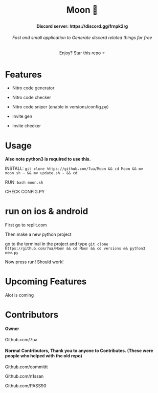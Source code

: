 # <p align=center>Moon 🌙</p>
  <h4 align=center> Discord server: https://discord.gg/frnpk2rg</h4>

<h6 align=center> Fast and small application to Generate discord related things for free</h6>



<p align=center>Enjoy? Star this repo ⭐</p>






# Features
- Nitro code generator


- Nitro code checker

- Nitro code sniper (enable in versions/config.py)


- Invite gen


- Invite checker




# Usage


**Also note python3 is required to use this.**

INSTALL: ```git clone https://github.com/7ua/Moon && cd Moon && mv moon.sh ~ && mv update.sh ~ && cd ```







RUN:  ```bash moon.sh```


CHECK CONFIG.PY





# run on ios & android



First go to replit.com


Then make a new python project


go to the terminal in the project and type ```git clone https://github.com/7ua/Moon && cd Moon && cd versions && python3 new.py```

Now press run! Should work!


# Upcoming Features

Alot is coming

# Contributors

#### Owner 

Github.com/7ua


#### Normal Contributors, Thank you to anyone to Contributes. (These were people who helped with the old repo)



Github.com/committt


Github.com/n1ssan


Github.com/PASS90


